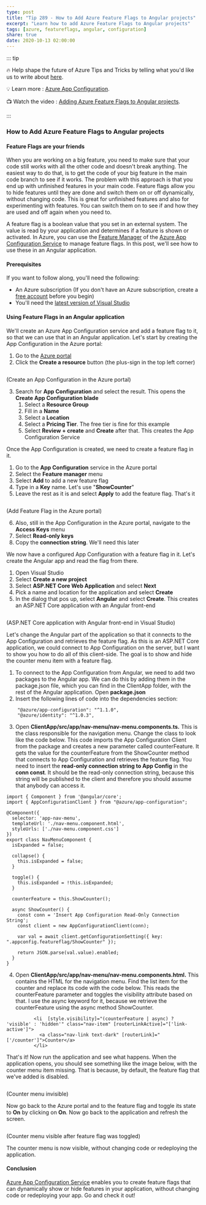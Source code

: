```yaml
---
type: post
title: "Tip 289 - How to Add Azure Feature Flags to Angular projects"
excerpt: "Learn how to add Azure Feature Flags to Angular projects"
tags: [azure, featureflags, angular, configuration]
share: true
date: 2020-10-13 02:00:00
---
```


::: tip 

:fire:  Help shape the future of Azure Tips and Tricks by telling what you'd like us to write about [here](https://github.com/microsoft/AzureTipsAndTricks/issues/new?assignees=&labels=&template=survey.md&title=).

:bulb: Learn more : [Azure App Configuration](https://docs.microsoft.com/azure/azure-app-configuration/overview?WT.mc_id=docs-azuredevtips-azureappsdev). 

:tv: Watch the video : [Adding Azure Feature Flags to Angular projects](https://youtu.be/1d-rpBYf2QI?WT.mc_id=youtube-azuredevtips-azureappsdev).

:::

### How to Add Azure Feature Flags to Angular projects

#### Feature Flags are your friends
When you are working on a big feature, you need to make sure that your code still works with all the other code and doesn't break anything. The easiest way to do that, is to get the code of your big feature in the main code branch to see if it works. The problem with this approach is that you end up with unfinished features in your main code. Feature flags allow you to hide features until they are done and switch them on or off dynamically, without changing code. This is great for unfinished features and also for experimenting with features. You can switch them on to see if and how they are used and off again when you need to.

A feature flag is a boolean value that you set in an external system. The value is read by your application and determines if a feature is shown or activated. In Azure, you can use the [Feature Manager](https://docs.microsoft.com/azure/azure-app-configuration/concept-feature-management?WT.mc_id=docs-azuredevtips-azureappsdev) of the [Azure App Configuration Service](https://docs.microsoft.com/azure/azure-app-configuration/overview?WT.mc_id=docs-azuredevtips-azureappsdev) to manage feature flags. In this post, we'll see how to use these in an Angular application. 

#### Prerequisites
If you want to follow along, you'll need the following:
* An Azure subscription (If you don't have an Azure subscription, create a [free account](https://azure.microsoft.com/free/?WT.mc_id=azure-azuredevtips-azureappsdev) before you begin)
* You'll need the [latest version of Visual Studio](https://visualstudio.microsoft.com/downloads/?WT.mc_id=microsoft-azuredevtips-azureappsdev)

#### Using Feature Flags in an Angular application
We'll create an Azure App Configuration service and add a feature flag to it, so that we can use that in an Angular application. Let's start by creating the App Configuration in the Azure portal:

1. Go to the [Azure portal](https://portal.azure.com/?WT.mc_id=azure-azuredevtips-azureappsdev)
2. Click the **Create a resource** button (the plus-sign in the top left corner)

<img :src="$withBase('/files/75createappconfig.png')">

(Create an App Configuration in the Azure portal)

3. Search for **App Configuration** and select the result. This opens the **Create App Configuration blade** 
    1. Select a **Resource Group**
    2. Fill in a **Name**
    3. Select a **Location**
    4. Select a **Pricing Tier**. The free tier is fine for this example
    5. Select **Review + create** and **Create** after that. This creates the App Configuration Service

Once the App Configuration is created, we need to create a feature flag in it.
1. Go to the **App Configuration** service in the Azure portal
2. Select the **Feature manager** menu
3. Select **Add** to add a new feature flag
4. Type in a **Key** name. Let's use "**ShowCounter**"
5. Leave the rest as it is and select **Apply** to add the feature flag. That's it

<img :src="$withBase('/files/75flag.png')">

(Add Feature Flag in the Azure portal)

6. Also, still in the App Configuration in the Azure portal, navigate to the **Access Keys** menu
7. Select **Read-only keys** 
8. Copy the **connection string**. We'll need this later

We now have a configured App Configuration with a feature flag in it. Let's create the Angular app and read the flag from there. 

1. Open Visual Studio
2. Select **Create a new project**
3. Select **ASP.NET Core Web Application** and select **Next**
4. Pick a name and location for the application and select **Create**
5. In the dialog that pos up, select **Angular** and select **Create**. This creates an ASP.NET Core application with an Angular front-end

<img :src="$withBase('/files/75angular.png')">

(ASP.NET Core application with Angular front-end in Visual Studio)

Let's change the Angular part of the application so that it connects to the App Configuration and retrieves the feature flag. As this is an ASP.NET Core application, we could connect to App Configuration on the server, but I want to show you how to do all of this client-side. The goal is to show and hide the counter menu item with a feature flag. 

1. To connect to the App Configuration from Angular, we need to add two packages to the Angular app. We can do this by adding them in the package.json file, which you can find in the ClientApp folder, with the rest of the Angular application. Open **package.json**
2. Insert the following lines of code into the dependencies section:

```
    "@azure/app-configuration": "^1.1.0",
    "@azure/identity": "^1.0.3",
```
3. Open **ClientApp/src/app/nav-menu/nav-menu.components.ts.** This is the class responsible for the navigation menu. Change the class to look like the code below. This code imports the App Configuration Client from the package and creates a new parameter called counterFeature. It gets the value for the counterFeature from the ShowCounter method that connects to App Configuration and retrieves the feature flag. You need to insert the **read-only connection string to App Config** in the **conn const**. It should be the read-only connection string, because this string will be published to the client and therefore you should assume that anybody can access it. 

```
import { Component } from '@angular/core';
import { AppConfigurationClient } from "@azure/app-configuration";

@Component({
  selector: 'app-nav-menu',
  templateUrl: './nav-menu.component.html',
  styleUrls: ['./nav-menu.component.css']
})
export class NavMenuComponent {
  isExpanded = false;

  collapse() {
    this.isExpanded = false;
  }

  toggle() {
    this.isExpanded = !this.isExpanded;
  }

  counterFeature = this.ShowCounter();

  async ShowCounter() {
    const conn = 'Insert App Configuration Read-Only Connection String';
    const client = new AppConfigurationClient(conn);

    var val = await client.getConfigurationSetting({ key: ".appconfig.featureflag/ShowCounter" });

    return JSON.parse(val.value).enabled;
  }
}

```
4. Open **ClientApp/src/app/nav-menu/nav-menu.components.html.** This contains the HTML for the navigation menu. Find the list item for the counter and replace its code with the code below. This reads the counterFeature parameter and toggles the visibility attribute based on that. I use the async keyword for it, because we retrieve the counterFeature using the async method ShowCounter.

```
          <li  [style.visibility]="(counterFeature | async) ? 'visible' : 'hidden'" class="nav-item" [routerLinkActive]="['link-active']">
            <a class="nav-link text-dark" [routerLink]="['/counter']">Counter</a>
          </li>
```

That's it! Now run the application and see what happens. When the application opens, you should see something like the image below, with the counter menu item missing. That is because, by default, the feature flag that we've added is disabled.

<img :src="$withBase('/files/75flaggdisabled.png')">

(Counter menu invisible)

Now go back to the Azure portal and to the feature flag and toggle its state to **On** by clicking on **On**. Now go back to the application and refresh the screen. 

<img :src="$withBase('/files/75flagenabled.png')">

(Counter menu visible after feature flag was toggled)

The counter menu is now visible, without changing code or redeploying the application. 

#### Conclusion
[Azure App Configuration Service](https://docs.microsoft.com/azure/azure-app-configuration/overview?WT.mc_id=docs-azuredevtips-azureappsdev) enables you to create feature flags that can dynamically show or hide features in your application, without changing code or redeploying your app. Go and check it out!